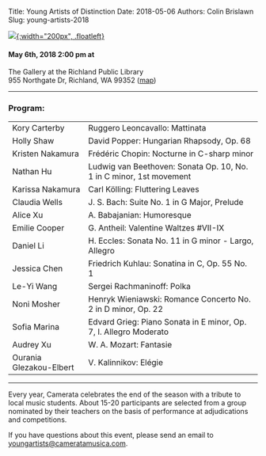 Title: Young Artists of Distinction
Date: 2018-05-06
Authors: Colin Brislawn
Slug: young-artists-2018


[![ ]({filename}/images/2017-2018/YoungArtists400.jpg){:width="200px", .floatleft}]({filename}./YoungArtists2018.md)

#### May 6th, 2018 2:00 pm at <br>
The Gallery at the Richland Public Library <br>
955 Northgate Dr, Richland, WA 99352 ([map](https://www.google.com/maps/place/Richland+Public+Library/@46.279784,-119.278918,15z/data=!4m5!3m4!1s0x0:0xf2400b4831762b5a!8m2!3d46.279784!4d-119.278918))

---

### Program:

|                          |                                                                     |
|--------------------------|---------------------------------------------------------------------|
| Kory Carterby            | Ruggero Leoncavallo: Mattinata                                      |
| Holly Shaw               | David Popper: Hungarian Rhapsody, Op. 68                            |
| Kristen Nakamura         | Frédéric Chopin: Nocturne in C-sharp minor                          |
| Nathan Hu                | Ludwig van Beethoven: Sonata Op. 10, No. 1 in C minor, 1st movement |
| Karissa Nakamura         | Carl Kölling: Fluttering Leaves                                     |
| Claudia Wells            | J. S. Bach: Suite No. 1 in G Major, Prelude                         |
| Alice Xu                 | A. Babajanian: Humoresque                                           |
| Emilie Cooper            | G. Antheil: Valentine Waltzes #VII-IX                               |
| Daniel Li                | H. Eccles: Sonata No. 11 in G minor - Largo, Allegro                |
| Jessica Chen             | Friedrich Kuhlau: Sonatina in C, Op. 55 No. 1                       |
| Le-Yi Wang               | Sergei Rachmaninoff: Polka                                          |
| Noni Mosher              | Henryk Wieniawski: Romance Concerto No. 2 in D minor, Op. 22        |
| Sofia Marina             | Edvard Grieg: Piano Sonata in E minor, Op. 7, I. Allegro Moderato   |
| Audrey Xu                | W. A. Mozart: Fantasie                                              |
| Ourania Glezakou-Elbert  | V. Kalinnikov: Elégie                                               |



---

Every year, Camerata celebrates the end of the season with a tribute to local music students.  About 15-20 participants are selected from a group nominated by their teachers on the basis of performance at adjudications and competitions.

If you have questions about this event, please send an email to [youngartists@cameratamusica.com](mailto:youngartists@cameratamusica.com).

